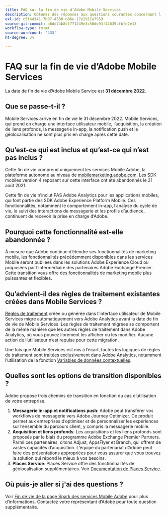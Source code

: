 ```yaml
---
title: FAQ sur la fin de vie d’Adobe Mobile Services
description: Obtenez des réponses aux questions courantes concernant l’annonce de fin de vie des services Mobile Adobe.
exl-id: c5f44341-7b87-4530-b86e-17e2911a7959
source-git-commit: a6dd74b8df771249e3c50de93f44639cfbfe7e13
workflow-type: tm+mt
source-wordcount: '433'
ht-degree: 3%

---
```


# FAQ sur la fin de vie d’Adobe Mobile Services

La date de fin de vie d’Adobe Mobile Service est **31 décembre 2022**.

## Que se passe-t-il ?

Mobile Services arrive en fin de vie le 31 décembre 2022. Mobile Services, qui prend en charge une interface utilisateur mobile, l’acquisition, la création de liens profonds, la messagerie in-app, la notification push et la géolocalisation ne sont plus pris en charge après cette date.

## Qu’est-ce qui est inclus et qu’est-ce qui n’est pas inclus ?

Cette fin de vie comprend uniquement les services Mobile Adobe, la plateforme autonome au niveau de [mobilemarketing.adobe.com](https://mobilemarketing.adobe.com). Les SDK mobiles version 4 reposant sur cette interface ont été abandonnés le 31 août 2021.

Cette fin de vie n’inclut PAS Adobe Analytics pour les applications mobiles, qui font partie des SDK Adobe Experience Platform Mobile. Ces fonctionnalités, notamment le comportement in-app, l’analyse du cycle de vie, le suivi des interactions de messagerie et les profils d’audience, continuent de recevoir la prise en charge d’Adobe.

## Pourquoi cette fonctionnalité est-elle abandonnée ?

À mesure que Adobe continue d’étendre ses fonctionnalités de marketing mobile, les fonctionnalités précédemment disponibles dans les services Mobile seront publiées dans les solutions Adobe Experience Cloud ou proposées par l’intermédiaire des partenaires Adobe Exchange Premier. Cette transition vous offre des fonctionnalités de marketing mobile plus puissantes et flexibles.

## Qu’advient-il des règles de traitement existantes créées dans Mobile Services ?

[Règles de traitement](https://experienceleague.adobe.com/docs/analytics/admin/admin-tools/processing-rules/processing-rules.html) créée ou générée dans l’interface utilisateur de Mobile Services migre automatiquement vers Adobe Analytics avant la date de fin de vie de Mobile Services. Les règles de traitement migrées se comportent de la même manière que les autres règles de traitement dans Adobe Analytics, où vous pouvez librement les afficher ou les modifier. Aucune action de l’utilisateur n’est requise pour cette migration.

Une fois que Mobile Services est mis à l’écart, toutes les logiques de règles de traitement sont traitées exclusivement dans Adobe Analytics, notamment l’utilisation de la fonction [Variables de données contextuelles](https://experienceleague.adobe.com/docs/analytics/implementation/vars/page-vars/contextdata.html?lang=fr).

## Quelles sont les options de transition disponibles ?

Adobe propose trois chemins de transition en fonction du cas d’utilisation de votre entreprise.

1. **Messagerie in-app et notifications push**: Adobe peut transférer vos workflows de messagerie vers Adobe Journey Optimizer. Ce produit permet aux entreprises d’optimiser et de personnaliser les expériences sur l’ensemble du parcours client, y compris la messagerie mobile.
1. **Acquisition et liens profonds**: Les acquisitions et les liens profonds sont proposés par le biais du programme Adobe Exchange Premier Partners. Parmi ces partenaires, citons Adjust, AppsFlyer et Branch, qui offrent de vastes capacités d’acquisition. L’équipe du partenariat d’Adobe peut faire des présentations appropriées pour vous assurer que vous trouvez la solution qui répond le mieux à vos besoins.
1. **Places Service**: Places Service offre des fonctionnalités de géolocalisation supplémentaires. Voir [Documentation de Places Service](https://experienceleague.adobe.com/docs/places/using/home.html?lang=fr).

## Où puis-je aller si j&#39;ai des questions ?

Voir [Fin de vie de la page Spark des services Mobile Adobe](https://spark.adobe.com/page/C6D30y09zaRpD/) pour plus d’informations. Contactez votre représentant d’Adobe pour toute question supplémentaire.
